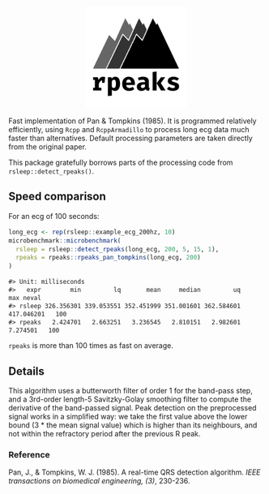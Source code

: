 <p align="center">
  <img src="./img/logo.png" width="200px"></img>
</p>

Fast implementation of Pan & Tompkins (1985). It is programmed relatively efficiently, using `Rcpp` and `RcppArmadillo` to process long ecg data much faster than alternatives. Default processing parameters are taken directly from the original paper.

This package gratefully borrows parts of the processing code from `rsleep::detect_rpeaks()`.

## Speed comparison

For an ecg of 100 seconds:
```r
long_ecg <- rep(rsleep::example_ecg_200hz, 10)
microbenchmark::microbenchmark(
  rsleep = rsleep::detect_rpeaks(long_ecg, 200, 5, 15, 1),
  rpeaks = rpeaks::rpeaks_pan_tompkins(long_ecg, 200)
)
```
```
#> Unit: milliseconds
#>   expr        min         lq       mean     median         uq        max neval
#> rsleep 326.356301 339.053551 352.451999 351.001601 362.584601 417.046201   100
#> rpeaks   2.424701   2.663251   3.236545   2.810151   2.982601   7.274501   100
```
`rpeaks` is more than 100 times as fast on average.

## Details
This algorithm uses a butterworth filter of order 1 for the band-pass step, and a 3rd-order length-5 Savitzky-Golay smoothing filter to compute the derivative of the band-passed signal. Peak detection on the preprocessed signal works in a simplified way: we take the first value above the lower bound (3 * the mean signal value) which is higher than its  neighbours, and not within the refractory period after the previous R peak.


### Reference
Pan, J., & Tompkins, W. J. (1985). A real-time QRS detection algorithm. _IEEE transactions on biomedical engineering, (3)_, 230-236.